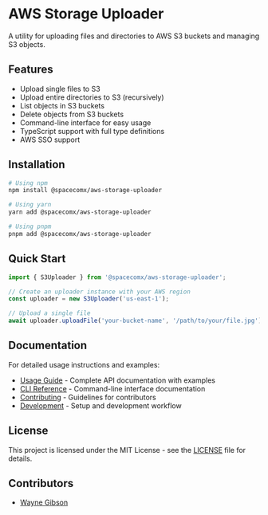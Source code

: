# AWS Storage Uploader

A utility for uploading files and directories to AWS S3 buckets and managing S3 objects.

## Features

- Upload single files to S3
- Upload entire directories to S3 (recursively)
- List objects in S3 buckets
- Delete objects from S3 buckets
- Command-line interface for easy usage
- TypeScript support with full type definitions
- AWS SSO support

## Installation

```bash
# Using npm
npm install @spacecomx/aws-storage-uploader

# Using yarn
yarn add @spacecomx/aws-storage-uploader

# Using pnpm
pnpm add @spacecomx/aws-storage-uploader
```

## Quick Start

```typescript
import { S3Uploader } from '@spacecomx/aws-storage-uploader';

// Create an uploader instance with your AWS region
const uploader = new S3Uploader('us-east-1');

// Upload a single file
await uploader.uploadFile('your-bucket-name', '/path/to/your/file.jpg');
```

## Documentation

For detailed usage instructions and examples:

- [Usage Guide](https://github.com/spacecomx/aws-storage-uploader/blob/main/docs/USAGE.md) - Complete API documentation with examples
- [CLI Reference](https://github.com/spacecomx/aws-storage-uploader/blob/main/docs/CLI.md) - Command-line interface documentation
- [Contributing](https://github.com/spacecomx/aws-storage-uploader/blob/main/docs/CONTRIBUTING.md) - Guidelines for contributors
- [Development](https://github.com/spacecomx/aws-storage-uploader/blob/main/docs/DEVELOPMENT.md) - Setup and development workflow

## License

This project is licensed under the MIT License - see the [LICENSE](https://github.com/spacecomx/aws-storage-uploader/blob/main/LICENSE) file for details.

## Contributors

- [Wayne Gibson](https://github.com/waynegibson)